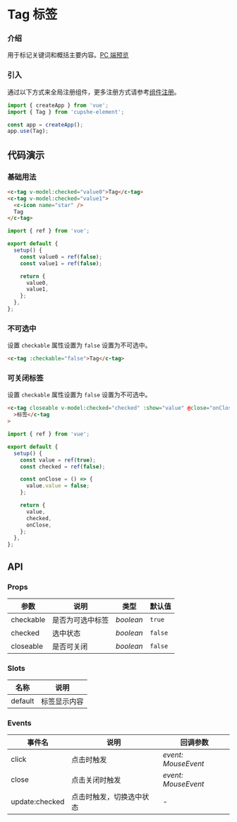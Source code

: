 # Tag 标签

### 介绍

用于标记关键词和概括主要内容。[PC 端预览](/mobile.html#/tag)

### 引入

通过以下方式来全局注册组件，更多注册方式请参考[组件注册](#/zh-CN/advanced-usage#zu-jian-zhu-ce)。

```js
import { createApp } from 'vue';
import { Tag } from 'cupshe-element';

const app = createApp();
app.use(Tag);
```

## 代码演示

### 基础用法

```html
<c-tag v-model:checked="value0">Tag</c-tag>
<c-tag v-model:checked="value1">
  <c-icon name="star" />
  Tag
</c-tag>
```

```js
import { ref } from 'vue';

export default {
  setup() {
    const value0 = ref(false);
    const value1 = ref(false);

    return {
      value0,
      value1,
    };
  },
};
```

### 不可选中

设置 `checkable` 属性设置为 `false` 设置为不可选中。

```html
<c-tag :checkable="false">Tag</c-tag>
```

### 可关闭标签

设置 `checkable` 属性设置为 `false` 设置为不可选中。

```html
<c-tag closeable v-model:checked="checked" :show="value" @close="onClose"
  >标签</c-tag
>
```

```js
import { ref } from 'vue';

export default {
  setup() {
    const value = ref(true);
    const checked = ref(false);

    const onClose = () => {
      value.value = false;
    };

    return {
      value,
      checked,
      onClose,
    };
  },
};
```

## API

### Props

| 参数      | 说明             | 类型      | 默认值  |
| --------- | ---------------- | --------- | ------- |
| checkable | 是否为可选中标签 | _boolean_ | `true`  |
| checked   | 选中状态         | _boolean_ | `false` |
| closeable | 是否可关闭       | _boolean_ | `false` |

### Slots

| 名称    | 说明         |
| ------- | ------------ |
| default | 标签显示内容 |

### Events

| 事件名         | 说明                     | 回调参数            |
| -------------- | ------------------------ | ------------------- |
| click          | 点击时触发               | _event: MouseEvent_ |
| close          | 点击关闭时触发           | _event: MouseEvent_ |
| update:checked | 点击时触发，切换选中状态 | -                   |
